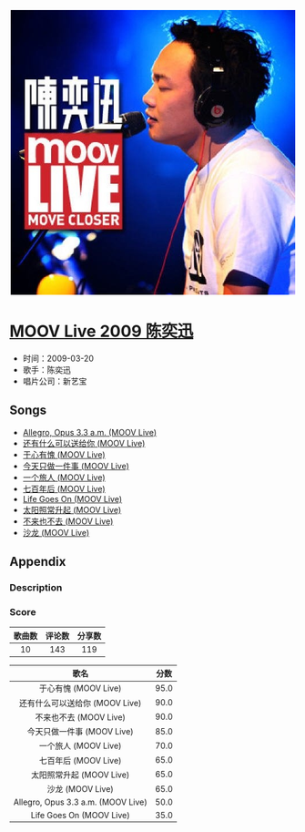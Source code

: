 <p align="center">
	<img src="imgs/moov_live_陈奕迅.jpg" alt="album_img" />
</p>

# [MOOV Live 2009 陈奕迅](https://music.163.com/album?id=3211014)

* 时间：2009-03-20
* 歌手：陈奕迅
* 唱片公司：新艺宝
## Songs

* [Allegro, Opus 3.3 a.m. (MOOV Live)](songs/allegro_opus_a_m_moov_live__33418335/README.md)
* [还有什么可以送给你 (MOOV Live)](songs/还有什么可以送给你_moov_live__33418336/README.md)
* [于心有愧 (MOOV Live)](songs/于心有愧_moov_live__33418337/README.md)
* [今天只做一件事 (MOOV Live)](songs/今天只做一件事_moov_live__33418338/README.md)
* [一个旅人 (MOOV Live)](songs/一个旅人_moov_live__33418339/README.md)
* [七百年后 (MOOV Live)](songs/七百年后_moov_live__33418340/README.md)
* [Life Goes On (MOOV Live)](songs/life_goes_on_moov_live__33418341/README.md)
* [太阳照常升起 (MOOV Live)](songs/太阳照常升起_moov_live__33418342/README.md)
* [不来也不去 (MOOV Live)](songs/不来也不去_moov_live__33418343/README.md)
* [沙龙 (MOOV Live)](songs/沙龙_moov_live__33418344/README.md)
## Appendix

### Description



### Score

|歌曲数|评论数|分享数|
|:---:|:---:|:---:|
|10|143|119|

|歌名|分数|
|:---:|:---:|
|于心有愧 (MOOV Live)|95.0
|还有什么可以送给你 (MOOV Live)|90.0
|不来也不去 (MOOV Live)|90.0
|今天只做一件事 (MOOV Live)|85.0
|一个旅人 (MOOV Live)|70.0
|七百年后 (MOOV Live)|65.0
|太阳照常升起 (MOOV Live)|65.0
|沙龙 (MOOV Live)|65.0
|Allegro, Opus 3.3 a.m. (MOOV Live)|50.0
|Life Goes On (MOOV Live)|35.0

